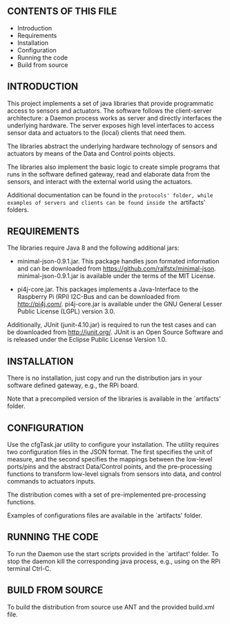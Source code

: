 CONTENTS OF THIS FILE
---------------------

 * Introduction
 * Requirements
 * Installation
 * Configuration
 * Running the code
 * Build from source

INTRODUCTION
------------
This project implements a set of java libraries that provide programmatic access to sensors and actuators.
The software follows the client-server architecture: a Daemon process works as server and directly interfaces the underlying hardware.
The server exposes high level interfaces to access sensor data and actuators to the (local) clients that need them.

The libraries abstract the underlying hardware technology of sensors and actuators by means of the Data and Control points objects.

The libraries also implement the basic logic to create simple programs that runs in the software defined gateway, read and elaborate data from the sensors, and interact with the external world using the actuators.

Additional documentation can be found in the `protocols' folder, while examples of servers and clients can be found inside the `artifacts' folders.

REQUIREMENTS
------------
The libraries require Java 8 and the following additional jars:

 * minimal-json-0.9.1.jar. This package handles json formated information and can be downloaded from https://github.com/ralfstx/minimal-json.
   minimal-json-0.9.1.jar  is available under the terms of the MIT License.

* pi4j-core.jar. This packages implements a Java-Interface to the Raspberry Pi (RPi)  I2C-Bus and can be downloaded from http://pi4j.com/.
  pi4j-core.jar is available under the GNU General Lesser Public License (LGPL) version 3.0.

Additionally, JUnit (junit-4.10.jar) is required to run the test cases and can be downloaded from http://junit.org/.
JUnit is an Open Source Software and is released under the Eclipse Public License Version 1.0.

INSTALLATION
------------
There is no installation, just copy and run the distribution jars in your software defined gateway, e.g., the RPi board.

Note that a precompiled version of the libraries is available in the `artifacts' folder.

CONFIGURATION
-------------
Use the cfgTask.jar utility to configure your installation. The utility requires two configuration files in the JSON format.
The first specifies the unit of measure, and the second specifies the mappings between the low-level ports/pins and the abstract Data/Control points, 
and the pre-processing functions to transform low-level signals from sensors into data, and control commands to actuators inputs.

The distribution comes with a set of pre-implemented pre-processing functions.

Examples of configurations files are available in the `artifacts' folder.

RUNNING THE CODE
-------------
To run the Daemon use the start scripts provided in the `artifact' folder. To stop the daemon kill the corresponding java process, e.g., using on the RPi terminal Ctrl-C.

BUILD FROM SOURCE
-------------
To build the distribution from source use ANT and the provided build.xml file.
